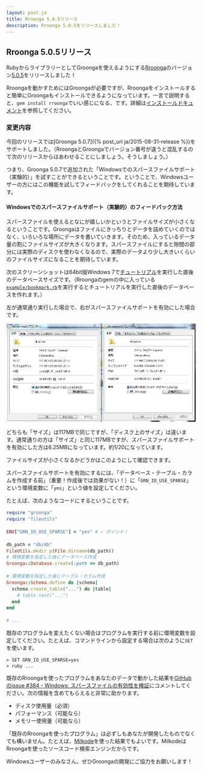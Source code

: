 ```yaml
---
layout: post.ja
title: Rroonga 5.0.5リリース
description: Rroonga 5.0.5をリリースしました！
---
```


## Rroonga 5.0.5リリース

RubyからライブラリーとしてGroongaを使えるようにする[Rroonga](http://ranguba.org/ja/#about-rroonga)のバージョン[5.0.5](http://ranguba.org/rroonga/ja/file.news.html#version-5-0-5)をリリースしました！

Rroongaを動かすためにはGroongaが必要ですが、Rroongaをインストールすると簡単にGroongaもインストールできるようになっています。一言で説明すると、`gem install rroonga`でいい感じになる、です。詳細は[インストールドキュメント](http://ranguba.org/rroonga/ja/file.install.html)を参照してください。

### 変更内容

今回のリリースでは[Groonga 5.0.7]({% post_url ja/2015-08-31-release %})をサポートしました。（RroongaとGroongaでバージョン番号が違うと混乱するので次のリリースからはあわせることにしましょう。そうしましょう。）

つまり、Groonga 5.0.7で追加された「Windowsでのスパースファイルサポート（実験的）」を試すことができるということです。ということで、Windowsユーザーの方にはこの機能を試してフィードバックをしてくれることを期待しています。

#### Windowsでのスパースファイルサポート（実験的）のフィードバック方法

スパースファイルを使えるとなにが嬉しいかというとファイルサイズが小さくなるということです。Groongaはファイルにきっちりとデータを詰めていくのではなく、いろいろな場所にデータを書いていきます。そのため、入っているデータ量の割にファイルサイズが大きくなります。スパースファイルにすると隙間の部分には実際のディスクを使わなくなるので、実際のデータより少し大きいくらいのファイルサイズになることを期待しています。

次のスクリーンショットは64bit版Windows 7で[チュートリアル](http://ranguba.org/rroonga/ja/file.tutorial.html)を実行した直後のデータベースサイズです。（Rroongaのgemの中に入っている[`example/bookmark.rb`](https://github.com/ranguba/rroonga/blob/master/example/bookmark.rb)を実行するとチュートリアルを実行した直後のデータベースを作れます。）

左が通常通り実行した場合で、右がスパースファイルサポートを有効にした場合です。

![チュートリアルを実行した直後のデータベースサイズ](/images/blog/ja/2015-09-11-rroonga-5.0.5/sparse.png "チュートリアルを実行した直後のデータベースサイズ")

どちらも「サイズ」は117MBで同じですが、「ディスク上のサイズ」は違います。通常通りの方は「サイズ」と同じ117MBですが、スパースファイルサポートを有効にした方は6.25MBになっています。約1/20になっています。

ファイルサイズが小さくなるかどうかはこのようにして確認できます。

スパースファイルサポートを有効にするには、「データベース・テーブル・カラムを作成する前」（重要！作成後では効果がない！）に「`GRN_IO_USE_SPARSE`」という環境変数に「`yes`」という値を設定してください。

たとえば、次のようなコードにするということです。

```ruby
require "groonga"
require "fileutils"

ENV["GRN_IO_USE_SPARSE"] = "yes" # ← ポイント！

db_path = "db/db"
FileUtils.mkdir_p(File.dirname(db_path))
# 環境変数を指定した後にデータベース作成
Groonga::Database.create(:path => db_path)

# 環境変数を指定した後にテーブル・カラム作成
Groonga::Schema.define do |schema|
  schema.create_table("...") do |table|
    # table.text("...")
  end
end

# ...
```

既存のプログラムを変えたくない場合はプログラムを実行する前に環境変数を設定してください。たとえば、コマンドラインから設定する場合は次のように`SET`を使います。

```text
> SET GRN_IO_USE_SPARSE=yes
> ruby ...
```

既存のRroongaを使ったプログラムをあなたのデータで動かした結果を[GitHubのissue #384 - Windows: スパースファイルの有効性を検証](https://github.com/groonga/groonga/issues/384)にコメントしてください。次の情報を含めてもらえると非常に助かります。

  * ディスク使用量（必須）
  * パフォーマンス（可能なら）
  * メモリー使用量（可能なら）

「既存のRroongaを使ったプログラム」は必ずしもあなたが開発したものでなくても構いません。たとえば、[Milkode](http://milkode.ongaeshi.me/)を使った結果でもよいです。MilkodeはRroongaを使ったソースコード検索エンジンだからです。

Windowsユーザーのみなさん、ぜひGroongaの開発にご協力をお願いします！
